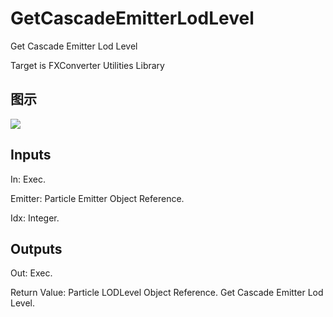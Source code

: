 # GetCascadeEmitterLodLevel

Get Cascade Emitter Lod Level

Target is FXConverter Utilities Library

## 图示

![]($-20221218-19014610.png)

## Inputs

In: Exec.

Emitter: Particle Emitter Object Reference.

Idx: Integer.  

## Outputs

Out: Exec.

Return Value: Particle LODLevel Object Reference. Get Cascade Emitter Lod Level.

